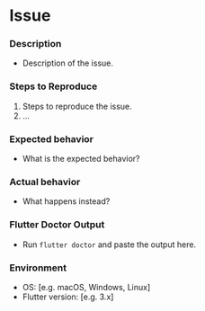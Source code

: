 # Issue

### Description

- Description of the issue.

### Steps to Reproduce

1. Steps to reproduce the issue.
2. ...

### Expected behavior

- What is the expected behavior?

### Actual behavior

- What happens instead?

### Flutter Doctor Output

- Run `flutter doctor` and paste the output here.

### Environment

- OS: [e.g. macOS, Windows, Linux]
- Flutter version: [e.g. 3.x]
